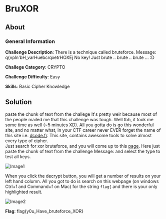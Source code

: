 # BruXOR
## About

### General Information

__Challenge Description__: There is a technique called bruteforce. Message: q{vpln'bH_varHuebcrqxetrHOXEj No key! Just brute .. brute .. brute ... :D

__Challege Category__: CRYPTO

__Challenge Difficulty__: Easy

__Skills__: Basic Cipher Knowledge

## Solution
paste the chunk of text from the challege
It's pretty weir because most of the people mailed me that this challenge was tough. Well tbh, it took me some time as well (~5 minutes XD). All you gotta do is go this wonderful site, and no matter what, in your CTF career never EVER forget the name of this site i.e. [dcode.fr](https://www.dcode.fr/). This site, contains awesome tools to solve almost every type of cipher.  
Just search for xor bruteforce, and you will come up to this [page](https://www.dcode.fr/xor-cipher). Here just paste the chunk of text from the challenge Message: and select the type to test all keys. 

![Image1](https://github.com/iParamjotSingh/WriteUps/blob/master/CTFlearn/BruXOR/1.png)

When you click the decrypt button, you will get a number of results on your left hand column. All you got to do is search on this webpage (on windows Ctrl+f and Command+f on Mac) for the string ```flag{``` and there is your only highlighted result.

![Image2](https://github.com/iParamjotSingh/WriteUps/blob/master/CTFlearn/BruXOR/2.png)

__Flag__: flag{y0u_Have_bruteforce_XOR}
